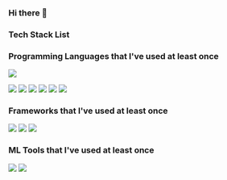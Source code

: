 ### Hi there 👋

<!--
**FSDP0/FSDP0** is a ✨ _special_ ✨ repository because its `README.md` (this file) appears on your GitHub profile.

Here are some ideas to get you started:

- 🔭 I’m currently working on ...
- 🌱 I’m currently learning ...
- 👯 I’m looking to collaborate on ...
- 🤔 I’m looking for help with ...
- 💬 Ask me about ...
- 📫 How to reach me: ...
- 😄 Pronouns: ...
- ⚡ Fun fact: ...
-->

### Tech Stack List

### Programming Languages that I've used at least once
<a href="https://www.python.org/" target="_blank"><img src="https://img.shields.io/badge/python-%233776AB.svg?&style=for-the-badge&logo=python&logoColor=white" /></a>
<!-- 자바 뱃지 -->
<img src="https://img.shields.io/badge/java-%23007396.svg?&style=for-the-badge&logo=java&logoColor=white" />
<!-- 자바스크립트 뱃지 -->
<a href="https://learn.microsoft.com/en-us/cpp/c-language/?view=msvc-170" target="_blank"><img src="https://img.shields.io/badge/javascript-%23F7DF1E.svg?&style=for-the-badge&logo=javascript&logoColor=black" /></a>
<!-- 타입스크립트 뱃지 -->
<img src="https://img.shields.io/badge/typescript-%233178C6.svg?&style=for-the-badge&logo=typescript&logoColor=white" />
<!-- 다트 뱃지-->
<img src="https://img.shields.io/badge/dart-%230175C2.svg?&style=for-the-badge&logo=dart&logoColor=white" />
<!-- 코틀린 뱃지-->
<img src="https://img.shields.io/badge/kotlin-%230095D5.svg?&style=for-the-badge&logo=kotlin&logoColor=white" />
<!-- PHP 뱃지-->
<img src="https://img.shields.io/badge/php-%23777BB4.svg?&style=for-the-badge&logo=php&logoColor=white" />

### Frameworks that I've used at least once
<!-- Nest.js -->
<img src="https://img.shields.io/badge/nestjs-%23E0234E.svg?&style=for-the-badge&logo=nestjs&logoColor=white" />
<!-- Spring -->
<img src="https://img.shields.io/badge/spring-%236DB33F.svg?&style=for-the-badge&logo=spring&logoColor=white" />
<!-- Flutter -->
<img src="https://img.shields.io/badge/flutter-%2302569B.svg?&style=for-the-badge&logo=flutter&logoColor=white" />

### ML Tools that I've used at least once
<img src="https://img.shields.io/badge/pytorch-%23EE4C2C.svg?&style=for-the-badge&logo=pytorch&logoColor=white" />
<img src="https://img.shields.io/badge/tensorflow-%23FF6F00.svg?&style=for-the-badge&logo=tensorflow&logoColor=white" />



